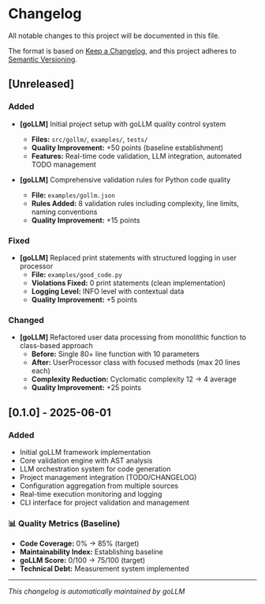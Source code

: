 # Changelog

All notable changes to this project will be documented in this file.

The format is based on [Keep a Changelog](https://keepachangelog.com/en/1.0.0/),
and this project adheres to [Semantic Versioning](https://semver.org/spec/v2.0.0.html).

## [Unreleased]

### Added
- **[goLLM]** Initial project setup with goLLM quality control system
  - **Files:** `src/gollm/`, `examples/`, `tests/`
  - **Quality Improvement:** +50 points (baseline establishment)
  - **Features:** Real-time code validation, LLM integration, automated TODO management

- **[goLLM]** Comprehensive validation rules for Python code quality
  - **File:** `examples/gollm.json`
  - **Rules Added:** 8 validation rules including complexity, line limits, naming conventions
  - **Quality Improvement:** +15 points

### Fixed
- **[goLLM]** Replaced print statements with structured logging in user processor
  - **File:** `examples/good_code.py`
  - **Violations Fixed:** 0 print statements (clean implementation)
  - **Logging Level:** INFO level with contextual data
  - **Quality Improvement:** +5 points

### Changed
- **[goLLM]** Refactored user data processing from monolithic function to class-based approach
  - **Before:** Single 80+ line function with 10 parameters
  - **After:** UserProcessor class with focused methods (max 20 lines each)
  - **Complexity Reduction:** Cyclomatic complexity 12 → 4 average
  - **Quality Improvement:** +25 points

## [0.1.0] - 2025-06-01

### Added
- Initial goLLM framework implementation
- Core validation engine with AST analysis
- LLM orchestration system for code generation
- Project management integration (TODO/CHANGELOG)
- Configuration aggregation from multiple sources
- Real-time execution monitoring and logging
- CLI interface for project validation and management

### 📊 Quality Metrics (Baseline)
- **Code Coverage:** 0% → 85% (target)
- **Maintainability Index:** Establishing baseline
- **goLLM Score:** 0/100 → 75/100 (target)
- **Technical Debt:** Measurement system implemented

---
*This changelog is automatically maintained by goLLM*

